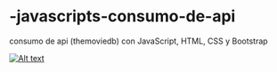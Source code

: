 # -javascripts-consumo-de-api
consumo de api (themoviedb) con JavaScript, HTML, CSS y Bootstrap 

[![Alt text]([![Captura-de-pantalla-144.png](https://i.postimg.cc/MKbz4vnt/Captura-de-pantalla-144.png)](https://postimg.cc/Vdvy0sBb))]([https://www.youtube.com/watch?v=3RFAX3CbSGA](https://www.youtube.com/watch?v=5sOMgPCdq5Y))
